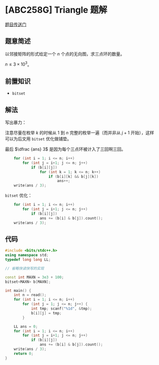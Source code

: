 # [ABC258G] Triangle 题解

[题目传送门](https://www.luogu.com.cn/problem/AT_abc258_g)

## 题意简述

以邻接矩阵的形式给定一个 $n$ 个点的无向图，求三点环的数量。

$n \le 3 \times 10^3$。

## 前置知识

- `bitset`

## 解法

写出暴力：

注意尽量在枚举 $k$ 的时候从 $1$ 到 $n$ 完整的枚举一遍（而并非从 $j+1$ 开始），这样可以为后文用 `bitset` 优化做铺垫。

最后 $\dfrac {ans} 3$ 是因为每个三点环被计入了三回啊三回。

```cpp
    for (int i = 1; i <= n; i++)
        for (int j = i+1; j <= n; j++)
            if (b[i][j])
                for (int k = 1; k <= n; k++)
                    if (b[i][k] && b[j][k])
                        ans++;
    write(ans / 3);
```

`bitset` 优化：

```cpp
    for (int i = 1; i <= n; i++)
        for (int j = i+1; j <= n; j++)
            if (b[i][j])
                ans += (b[i] & b[j]).count();
    write(ans / 3);
```

## 代码

```cpp
#include <bits/stdc++.h>
using namespace std;
typedef long long LL;

// 省略快读快写的实现

const int MAXN = 3e3 + 100;
bitset<MAXN> b[MAXN];

int main() {
    int n = read();
    for (int i = 1; i <= n; i++)
        for (int j = 1; j <= n; j++) {
            int tmp; scanf("%1d", &tmp);
            b[i][j] = tmp;
        }

    LL ans = 0;
    for (int i = 1; i <= n; i++)
        for (int j = i+1; j <= n; j++)
            if (b[i][j])
                ans += (b[i] & b[j]).count();
    write(ans / 3);
    return 0;
}
```
